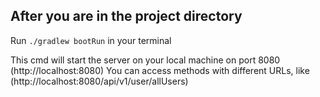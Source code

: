## After you are in the project directory ##

Run `./gradlew bootRun` in your terminal

This cmd will start the server on your local machine on port 8080 (http://localhost:8080)
You can access methods with different URLs, like (http://localhost:8080/api/v1/user/allUsers)
